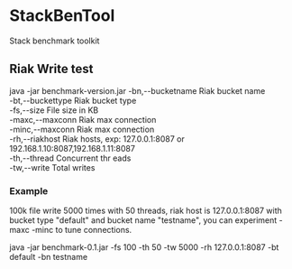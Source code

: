 # StackBenTool
Stack benchmark toolkit

## Riak Write test
java -jar benchmark-version.jar 
 -bn,--bucketname <arg>   Riak bucket name  
 -bt,--buckettype <arg>   Riak bucket type  
 -fs,--size <arg>         File size in KB  
 -maxc,--maxconn <arg>    Riak max connection  
 -minc,--maxconn <arg>    Riak max connection  
 -rh,--riakhost <arg>     Riak hosts, exp: 127.0.0.1:8087 or  
                          192.168.1.10:8087,192.168.1.11:8087  
 -th,--thread <arg>       Concurrent thr eads  
 -tw,--write <arg>        Total writes  


### Example 
100k file write 5000 times with 50 threads, riak host is 127.0.0.1:8087 with bucket type "default" and bucket name 
"testname", you can experiment -maxc -minc to tune connections.  
  
java -jar benchmark-0.1.jar -fs 100 -th 50 -tw 5000 -rh 127.0.0.1:8087 -bt default -bn testname
